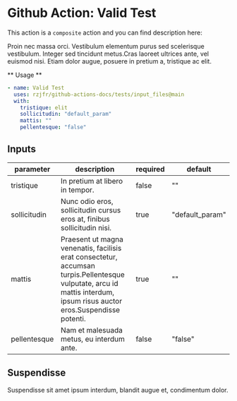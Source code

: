 # Github Action: <!-- BEGIN_GH_DOCS_NAME -->Valid Test<!-- END_GH_DOCS_NAME -->

This action is a <!-- BEGIN_GH_DOCS_RUNS -->`composite`<!-- END_GH_DOCS_RUNS --> action and you can find description here:

<!-- BEGIN_GH_DOCS_DESCRIPTION -->

Proin nec massa orci. Vestibulum elementum purus sed scelerisque vestibulum.
Integer sed tincidunt metus.Cras laoreet ultrices ante, vel euismod nisi.
Etiam dolor augue, posuere in pretium a, tristique ac elit.

<!-- END_GH_DOCS_DESCRIPTION -->

** Usage **

<!-- BEGIN_GH_DOCS_USAGE -->

```yaml
- name: Valid Test
  uses: rzjfr/github-actions-docs/tests/input_files@main
  with:
    tristique: elit
    sollicitudin: "default_param"
    mattis: ""
    pellentesque: "false"
```

<!-- END_GH_DOCS_USAGE -->

## Inputs

<!-- BEGIN_GH_DOCS_INPUTS -->

| parameter    | description                                                                                                                                                            | required | default         |
| ------------ | ---------------------------------------------------------------------------------------------------------------------------------------------------------------------- | -------- | --------------- |
| tristique    | In pretium at libero in tempor.                                                                                                                                        | false    | ""              |
| sollicitudin | Nunc odio eros, sollicitudin cursus eros at, finibus sollicitudin nisi.                                                                                                | true     | "default_param" |
| mattis       | Praesent ut magna venenatis, facilisis erat consectetur, accumsan turpis.Pellentesque vulputate, arcu id mattis interdum, ipsum risus auctor eros.Suspendisse potenti. | true     | ""              |
| pellentesque | Nam et malesuada metus, eu interdum ante.                                                                                                                              | false    | "false"         |

<!-- END_GH_DOCS_INPUTS -->

## Suspendisse

Suspendisse sit amet ipsum interdum, blandit augue et, condimentum dolor.
